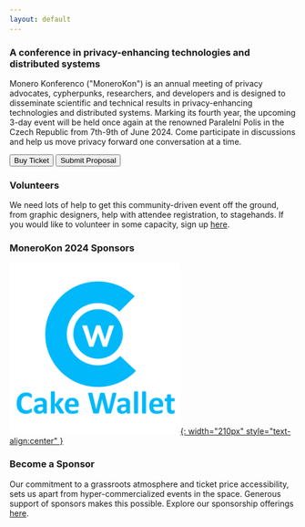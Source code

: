 ```yaml
---
layout: default
---
```


### A conference in privacy-enhancing technologies and distributed systems
Monero Konferenco ("MoneroKon") is an annual meeting of privacy advocates, cypherpunks, researchers, and developers and is designed to disseminate scientific and technical results in privacy-enhancing technologies and distributed systems. Marking its fourth year, the upcoming 3-day event will be held once again at the renowned Paralelní Polis in the Czech Republic from 7th-9th of June 2024. Come participate in discussions and help us move privacy forward one conversation at a time.

<a href="https://tickets.monerokon.org"><button class="button" style="vertical-align:middle"><span>Buy Ticket</span></button></a>  <a href="https://tickets.monerokon.org"><button class="button" style="vertical-align:middle"><span>Submit Proposal</span></button></a>

### Volunteers

We need lots of help to get this community-driven event off the ground, from graphic designers, help with attendee registration, to stagehands. If you would like to volunteer in some capacity, sign up [here](https://volunteer.monerokon.org).

### MoneroKon 2024 Sponsors

[![logo](assets/img/cw-logo.png){: width="210px" style="text-align:center" }](https://cakewallet.com)


### Become a Sponsor

Our commitment to a grassroots atmosphere and ticket price accessibility, sets us apart from hyper-commercialized events in the space. Generous support of sponsors makes this possible. Explore our sponsorship offerings [here](https://monerokon.org/sponsor).

